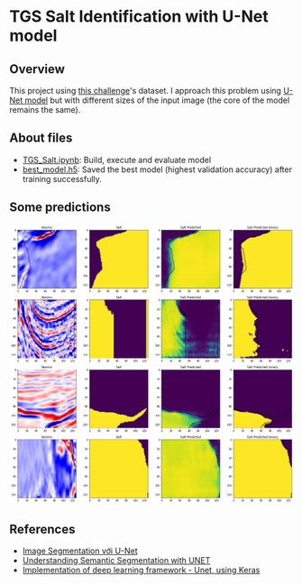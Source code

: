 # TGS Salt Identification with U-Net model  
## Overview  
This project using [this challenge](https://www.kaggle.com/c/tgs-salt-identification-challenge)'s dataset. I approach this problem using [U-Net model](https://arxiv.org/abs/1505.04597) but with different sizes of the input image (the core of the model remains the same).  

## About files  
- [TGS_Salt.ipynb](https://github.com/thanhtvt/ML-DL-projects/blob/main/salt_image_segmentation/TGS_Salt.ipynb): Build, execute and evaluate model
- [best_model.h5](https://github.com/thanhtvt/ML-DL-projects/blob/main/salt_image_segmentation/best_model.h5): Saved the best model (highest validation accuracy) after training successfully.  

## Some predictions  
![prediction](https://github.com/thanhtvt/ML-DL-projects/blob/main/salt_image_segmentation/prediction.jpg)  
  
## References
- [Image Segmentation với U-Net](https://nttuan8.com/bai-12-image-segmentation-voi-u-net/)
- [Understanding Semantic Segmentation with UNET](https://towardsdatascience.com/understanding-semantic-segmentation-with-unet-6be4f42d4b47)  
- [Implementation of deep learning framework - Unet, using Keras](https://github.com/zhixuhao/unet)